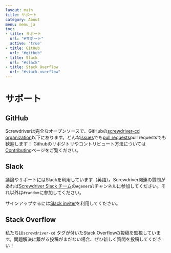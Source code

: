 ```yaml
---
layout: main
title: サポート
category: About
menu: menu_ja
toc:
- title: サポート
  url: "#サポート"
  active: 'true'
- title: GitHub
  url: "#github"
- title: Slack
  url: "#slack"
- title: Stack Overflow
  url: "#stack-overflow"
---
```


# サポート

## GitHub

Screwdriverは完全なオープンソースで、GitHubの[screwdriver-cd organization](https://github.com/screwdriver-cd)以下にあります。どんな[issues](https://github.com/screwdriver-cd/screwdriver/issues)でも[pull requests](https://github.com/screwdriver-cd/screwdriver/pulls)pull requestsでも歓迎します！
Githubのリポジトリやコントリビュート方法については [Contributing](./contributing)ページをご覧ください。

## Slack

議論やサポートにはSlackを利用しています（英語）。Screwdriver関連の質問があれば[Screwdriver Slack チーム](https://screwdriver-cd.slack.com)の`#general`チャンネルに参加してください。それ以外は`#random`に参加してください。

サインアップするには[Slack inviter](http://slack.screwdriver.cd)を利用してください。

## Stack Overflow

私たちは`screwdriver-cd`
タグが付いたStack Overflowの投稿を監視しています。問題解決に繋がる投稿がまだない場合、ぜひ新しく質問を投稿してください！
